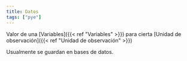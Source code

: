 ```yaml
---
title: Datos
tags: ["pye"]
---
```

Valor de una [Variables]({{< ref "Variables" >}}) para cierta [Unidad de observación]({{< ref "Unidad de observación" >}})

Usualmente se guardan en bases de datos.